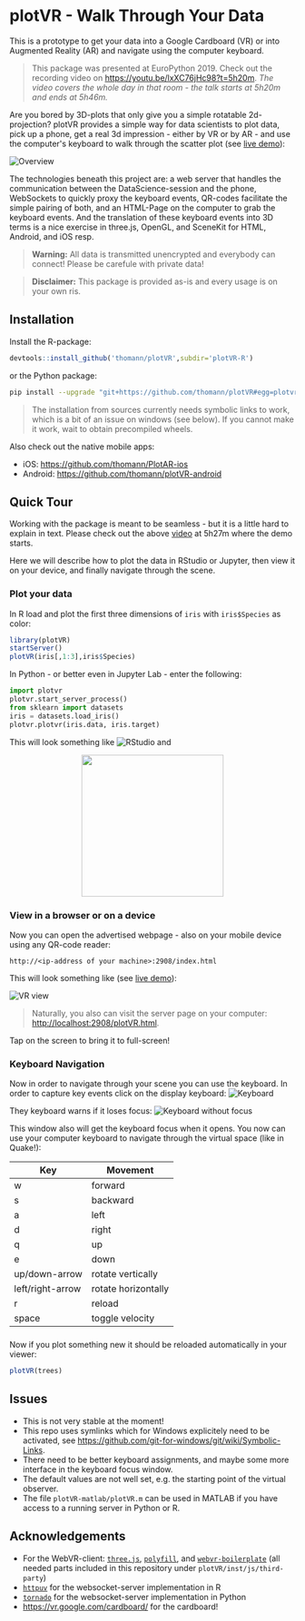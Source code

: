 # plotVR - Walk Through Your Data

This is a prototype to get your data into a Google Cardboard (VR) or into Augmented Reality (AR) and navigate using the computer keyboard.

> This package was presented at EuroPython 2019.
> Check out the recording video on <https://youtu.be/lxXC76jHc98?t=5h20m>. *The video covers the whole day in that room - the talk starts at 5h20m and ends at 5h46m.*

Are you bored by 3D-plots that only give you a simple rotatable 2d-projection? plotVR provides a simple way for data scientists to plot data, pick up a phone, get a real 3d impression - either by VR or by AR - and use the computer's keyboard to walk through the scatter plot (see [live demo](https://thomann.github.io/plotVR/plotVR-R/inst/)):

![Overview](images/overview.png?raw=true "Overview")

The technologies beneath this project are: a web server that handles the communication between the DataScience-session and the phone, WebSockets to quickly proxy the keyboard events, QR-codes facilitate the simple pairing of both, and an HTML-Page on the computer to grab the keyboard events. And the translation of these keyboard events into 3D terms is a nice exercise in three.js, OpenGL, and SceneKit for HTML, Android, and iOS resp.

> **Warning:** All data is transmitted unencrypted and everybody can connect! Please be carefule with private data!

> **Disclaimer:** This package is provided as-is and every usage is on your own ris.

## Installation

Install the R-package:
```r
devtools::install_github('thomann/plotVR',subdir='plotVR-R')
```
or the Python package:
```bash
pip install --upgrade "git+https://github.com/thomann/plotVR#egg=plotvr&subdirectory=plotVR-py"
```
> The installation from sources currently needs symbolic links to work, which is a bit of an issue on windows (see below). If you cannot make it work, wait to obtain precompiled wheels.

Also check out the native mobile apps:
- iOS: <https://github.com/thomann/PlotAR-ios>
- Android: <https://github.com/thomann/plotVR-android>


## Quick Tour

Working with the package is meant to be seamless - but it is a little hard to explain in text. Please check out the above [video](https://youtu.be/lxXC76jHc98?t=5h27m) at 5h27m where the demo starts.

Here we will describe how to plot the data in RStudio or Jupyter, then view it on your device, and finally navigate through the scene.

### Plot your data

In R load and plot the first three dimensions of `iris` with `iris$Species` as color:
```r
library(plotVR)
startServer()
plotVR(iris[,1:3],iris$Species)
```
In Python - or better even in Jupyter Lab - enter the following:
```python
import plotvr
plotvr.start_server_process()
from sklearn import datasets
iris = datasets.load_iris()
plotvr.plotvr(iris.data, iris.target)
```
This will look something like
![RStudio](images/screen-rstudio.png?raw=true)
and
<center><img src="images/screen-jupyter.png?raw=true" width=250></center>

### View in a browser or on a device

Now you can open the advertised webpage - also on your mobile device using any QR-code reader:
```
http://<ip-address of your machine>:2908/index.html
```
This will look something like (see [live demo](https://thomann.github.io/plotVR/plotVR-R/inst/)):

![VR view](images/screen-vr.png?raw=true "VR view")

> Naturally, you also can visit the server page on your computer: <http://localhost:2908/plotVR.html>.

Tap on the screen to bring it to full-screen!

### Keyboard Navigation

Now in order to navigate through your scene you can use the keyboard. In order to capture key events click on the display keyboard:
![Keyboard](images/screen-keyboard.png?raw=true)

They keyboard warns if it loses focus:
![Keyboard without focus](images/screen-keyboard-nofocus.png?raw=true)

This window also will get the keyboard focus when it opens. You now can use your computer keyboard to navigate through the virtual space (like in Quake!):

|  Key              |  Movement             |
|-------------------|-----------------------|
|   w               |  forward              |
|   s               | backward              |
|   a               |    left               |
|   d               |   right               |
|   q               |     up                |
|   e               |   down                |
|  up/down-arrow    |  rotate vertically    |
|  left/right-arrow |  rotate horizontally  |
|   r               |  reload               |
|  space            |  toggle velocity      |

### 

Now if you plot something new it should be reloaded automatically in your viewer:
```r
plotVR(trees)
```

## Issues

* This is not very stable at the moment!
* This repo uses symlinks which for Windows explicitely need to be activated, see <https://github.com/git-for-windows/git/wiki/Symbolic-Links>.
* There need to be better keyboard assignments, and maybe some more interface in the keyboard focus window.
* The default values are not well set, e.g. the starting point of the virtual observer.
* The file `plotVR-matlab/plotVR.m` can be used in MATLAB if you have access to a running server in Python or R.

## Acknowledgements

* For the WebVR-client: [`three.js`](http://threejs.org),
  [`polyfill`](https://github.com/googlevr/webvr-polyfill), and
  [`webvr-boilerplate`](https://github.com/borismus/webvr-boilerplate)
  (all needed parts included in this repository under `plotVR/inst/js/third-party`)
* [`httpuv`](https://github.com/rstudio/httpuv) for the websocket-server implementation in R
* [`tornado`](https://www.tornadoweb.org/) for the websocket-server implementation in Python
* <https://vr.google.com/cardboard/> for the cardboard!

